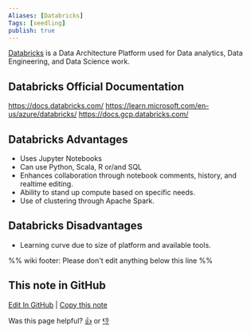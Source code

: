 ```yaml
---
Aliases: [Databricks]
Tags: [seedling]
publish: true
---
```

[Databricks](https://databricks.com) is a Data Architecture Platform used for Data analytics, Data Engineering, and Data Science work. 

## Databricks Official Documentation

https://docs.databricks.com/
https://learn.microsoft.com/en-us/azure/databricks/
https://docs.gcp.databricks.com/

## Databricks Advantages

- Uses Jupyter Notebooks
- Can use Python, Scala, R or/and SQL
- Enhances collaboration through notebook comments, history, and realtime editing.
- Ability to stand up compute based on specific needs.
- Use of clustering through Apache Spark.

## Databricks Disadvantages

- Learning curve due to size of platform and available tools.

%% wiki footer: Please don't edit anything below this line %%

## This note in GitHub

<span class="git-footer">[Edit In GitHub](https://github.dev/data-engineering-community/data-engineering-wiki/blob/main/Tools/Databricks.md "git-hub-edit-note") | [Copy this note](https://raw.githubusercontent.com/data-engineering-community/data-engineering-wiki/main/Tools/Databricks.md "git-hub-copy-note")</span>

<span class="git-footer">Was this page helpful?
[👍](https://tally.so/r/mOaxjk?rating=Yes&url=https://dataengineering.wiki/Tools/Databricks) or [👎](https://tally.so/r/mOaxjk?rating=No&url=https://dataengineering.wiki/Tools/Databricks)</span>
